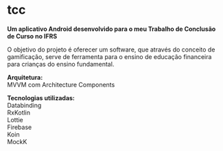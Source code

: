 # tcc
<b>Um aplicativo Android desenvolvido para o meu Trabalho de Conclusão de Curso no IFRS</b>

O objetivo do projeto é oferecer um software, que através do conceito de gamificação, serve de ferramenta para o 
ensino de educação financeira para crianças do ensino fundamental.

<b>Arquitetura:</b><br>
MVVM com Architecture Components

<b>Tecnologias utilizadas:</b><br>
Databinding<br>
RxKotlin<br>
Lottie<br>
Firebase<br>
Koin<br>
MockK<br>
